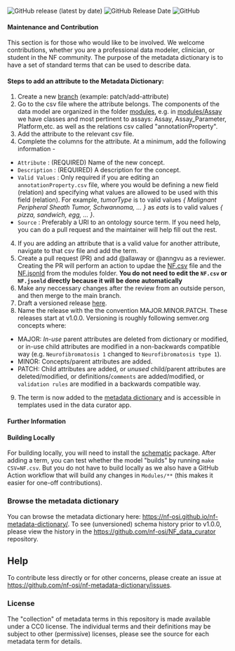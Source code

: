<img alt="GitHub release (latest by date)" src="https://img.shields.io/github/v/release/nf-osi/nf-metadata-dictionary?label=latest%20release&display_name=release&style=flat-square">  <img alt="GitHub Release Date" src="https://img.shields.io/github/release-date/nf-osi/nf-metadata-dictionary?style=flat-square&color=orange">  <img alt="GitHub" src="https://img.shields.io/github/license/nf-osi/nf-metadata-dictionary?style=flat-square&color=red">

#### Maintenance and Contribution

This section is for those who would like to be involved. 
We welcome contributions, whether you are a professional data modeler, clinician, or student in the NF community.
The purpose of the metadata dictionary is to have a set of standard terms that can be used to describe data. 

#### Steps to add an attribute to the Metadata Dictionary: 
1. Create a new [branch](https://github.com/nf-osi/nf-metadata-dictionary/branches) (example: patch/add-attribute)
2. Go to the csv file where the attribute belongs.  The components of the data model are organized in the folder [modules](https://github.com/nf-osi/nf-metadata-dictionary/tree/main/modules), e.g. in [modules/Assay](https://github.com/nf-osi/nf-metadata-dictionary/tree/main/modules/Assay) we have classes and  most pertinent to assays: Assay, Assay_Parameter, Platform,etc. as well as the relations csv called "annotationProperty". 
3. Add the attribute to the relevant csv file.  
4. Complete the columns for the attribute. At a minimum, add the following information - 
* `Attribute` : (REQUIRED) Name of the new concept.  
* `Description` : (REQUIRED) A description for the concept.  
* `Valid Values` : Only required if you are editing an `annotationProperty.csv` file, where you would be defining a new field (relation) and specifying what values are allowed to be used with this field (relation). For example, _tumorType_ is to valid values _{ Malignant Peripheral Sheath Tumor, Schwannoma, ... }_ as _eats_ is to valid values _{ pizza, sandwich, egg, ... }_.    
* `Source` : Preferably a URI to an ontology source term.
If you need help, you can do a pull request and the maintainer will help fill out the rest.  
4. If you are adding an attribute that is a valid value for another attribute, navigate to that csv file and add the term.
5. Create a pull request (PR) and add @allaway or @anngvu as a reviewer. Creating the PR will perform an action to updae the [NF.csv](https://github.com/nf-osi/nf-metadata-dictionary/blob/main/NF.csv) file and the [NF.jsonld](https://github.com/nf-osi/nf-metadata-dictionary/blob/main/NF.jsonld) from the modules folder. **You do not need to edit the `NF.csv` or `NF.jsonld` directly because it will be done automatically**
7. Make any neccessary changes after the review from an outside person, and then merge to the main branch. 
8. Draft a versioned release [here](https://github.com/nf-osi/nf-metadata-dictionary/releases).
9. Name the release with the the convention MAJOR.MINOR.PATCH. These releases start at v1.0.0. Versioning is roughly following semver.org concepts where: 

* MAJOR: *In-use* parent attributes are deleted from dictionary or modified, or in-use child attributes are modified in a non-backwards compatible way    (e.g. `Neurofibromatosis 1` changed to `Neurofibromatosis type 1`). 
* MINOR: Concepts/parent attributes are added. 
* PATCH: Child attributes are added, or *unused* child/parent attributes are deleted/modified, or definitions/`comments` are added/modified, or `validation rules` are modified in a backwards compatible way. 

9. The term is now added to the [metadata dictionary](https://nf-osi.github.io/nf-metadata-dictionary) and is accessible in templates used in the data curator app.

#### Further Information

#### Building Locally
For building locally, you will need to install the [schematic](https://github.com/Sage-Bionetworks/schematic) package. 
After adding a term, you can test whether the model "builds" by running `make CSV=NF.csv`.
But you do not have to build locally as we also have a GitHub Action workflow that will build any changes in `Modules/**` (this makes it easier for one-off contributions).

### Browse the metadata dictionary

You can browse the metadata dictionary here: https://nf-osi.github.io/nf-metadata-dictionary/.
To see (unversioned) schema history prior to v1.0.0, please view the history in the https://github.com/nf-osi/NF_data_curator repository. 

## Help

To contribute less directly or for other concerns, please create an issue at https://github.com/nf-osi/nf-metadata-dictionary/issues.

### License

The "collection" of metadata terms in this repository is made available under a CC0 license. The individual terms and their definitions may be subject to other (permissive) licenses, please see the source for each metadata term for details. 
